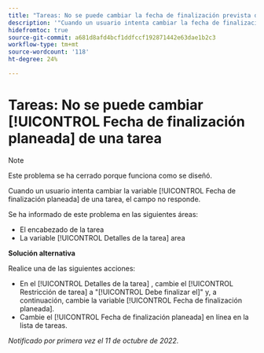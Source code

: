 ```yaml
---
title: "Tareas: No se puede cambiar la fecha de finalización prevista de una tarea"
description: '"Cuando un usuario intenta cambiar la fecha de finalización prevista de una tarea, el campo no responde. ”'
hidefromtoc: true
source-git-commit: a681d8afd4bcf1ddfccf192871442e63dae1b2c3
workflow-type: tm+mt
source-wordcount: '118'
ht-degree: 24%

---
```



# Tareas: No se puede cambiar [!UICONTROL Fecha de finalización planeada] de una tarea

>[!NOTE]
>
>Este problema se ha cerrado porque funciona como se diseñó.

Cuando un usuario intenta cambiar la variable [!UICONTROL Fecha de finalización planeada] de una tarea, el campo no responde.

Se ha informado de este problema en las siguientes áreas:

* El encabezado de la tarea
* La variable [!UICONTROL Detalles de la tarea] area

**Solución alternativa**

Realice una de las siguientes acciones:

* En el [!UICONTROL Detalles de la tarea] , cambie el [!UICONTROL Restricción de tarea] a &quot;[!UICONTROL Debe finalizar el]&quot; y, a continuación, cambie la variable [!UICONTROL Fecha de finalización planeada].
* Cambie el [!UICONTROL Fecha de finalización planeada] en línea en la lista de tareas.

_Notificado por primera vez el 11 de octubre de 2022._

